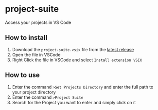 # project-suite

Access your projects in VS Code

<!--
## Showcase

![image](https://github.com/Tch1b0/project-suite/assets/57066700/557dd8fa-528d-41ac-91dc-ffedc982dc6e)
![image](https://github.com/Tch1b0/project-suite/assets/57066700/684cdb7b-8f4d-48bb-90b3-faad6e32d27e)
-->

## How to install

1. Download the `project-suite.vsix` file from the [latest release](https://github.com/Tch1b0/project-suite/releases)
1. Open the file in VSCode
1. Right Click the file in VSCode and select `Install extension VSIX`

## How to use

1. Enter the command `>Set Projects Directory` and enter the full path to your project directory
1. Enter the command `>Project Suite`
1. Search for the Project you want to enter and simply click on it
